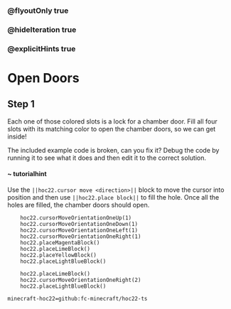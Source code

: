 ### @flyoutOnly true
### @hideIteration true
### @explicitHints true


# Open Doors

## Step 1
Each one of those colored slots is a lock for a chamber door. Fill all four slots with its matching color to open the chamber doors, so we can get inside!

The included example code is broken, can you fix it? Debug the code by running it to see what it does and then edit it to the correct solution.

#### ~ tutorialhint 
Use the ``||hoc22.cursor move <direction>||`` block to move the cursor into position and then use ``||hoc22.place block||`` to fill the hole. Once all the holes are filled, the chamber doors should open.

```ghost
    hoc22.cursorMoveOrientationOneUp(1)
    hoc22.cursorMoveOrientationOneDown(1)
    hoc22.cursorMoveOrientationOneLeft(1)
    hoc22.cursorMoveOrientationOneRight(1)
    hoc22.placeMagentaBlock()
    hoc22.placeLimeBlock()
    hoc22.placeYellowBlock()
    hoc22.placeLightBlueBlock()

```
```template
    hoc22.placeLimeBlock()        
    hoc22.cursorMoveOrientationOneRight(2)
    hoc22.placeLightBlueBlock()
```

```package
minecraft-hoc22=github:fc-minecraft/hoc22-ts
```